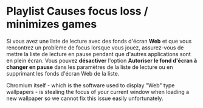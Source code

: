 # Playlist Causes focus loss / minimizes games

Si vous avez une liste de lecture avec des fonds d'écran **Web** et que vous rencontrez un problème de focus lorsque vous jouez, assurez-vous de mettre la liste de lecture en pause pendant que d'autres applications sont en plein écran. Vous pouvez **désactiver** l'option **Autoriser le fond d'écran à changer en pause** dans les paramètres de la liste de lecture ou en supprimant les fonds d'écran Web de la liste.

Chromium itself - which is the software used to display "Web" type wallpapers - is stealing the focus of your current window when loading a new wallpaper so we cannot fix this issue easily unfortunately.